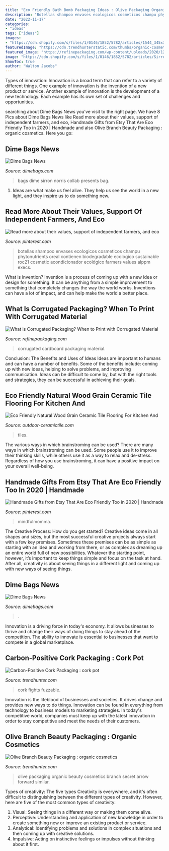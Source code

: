 ```yaml
---
title: "Eco Friendly Bath Bomb Packaging Ideas : Olive Packaging Organic Beauty Cosmetics Branch Secret Arrow Forward Similar"
description: "Botellas shampoo envases ecologicos cosmeticos champu phytonutrients oreal contienen biodegradable ecologico sustainable roc21 cosmetic acondicionador ecológico farmers values alppm execs"
date: "2022-11-17"
categories:
- "ideas"
tags: ["ideas"]
images:
- "https://cdn.shopify.com/s/files/1/0146/1852/5782/articles/1544_345x345@2x.jpg?v=1575132861"
featuredImage: "https://cdn.trendhunterstatic.com/thumbs/organic-cosmetics.jpeg"
featured_image: "https://refinepackaging.com/wp-content/uploads/2020/12/what-is-corrugated-packaging.jpg"
image: "https://cdn.shopify.com/s/files/1/0146/1852/5782/articles/Sirron-Norris-Release-IG-1_345x345@2x.jpg?v=1593534289"
ShowToc: true
author: "Walton Jacobs"
---
```



Types of innovation:
Innovation is a broad term that can refer to a variety of different things. One example of innovation is the invention of a new product or service. Another example of innovation is the development of a new technology. Each example has its own set of challenges and opportunities.

	

		
searching about Dime Bags News you've visit to the right page. We have 8 Pics about Dime Bags News like Read more about their values, support of independent farmers, and eco, Handmade Gifts from Etsy That Are Eco Friendly Too in 2020 | Handmade and also Olive Branch Beauty Packaging : organic cosmetics. Here you go:
		
    
## Dime Bags News

<img loading=lazy src="https://cdn.shopify.com/s/files/1/0146/1852/5782/articles/Sirron-Norris-Release-IG-1_345x345@2x.jpg?v=1593534289" onerror="this.onerror=null;this.src='https://tse2.mm.bing.net/th?id=OIP.1W4Mysf1DKpg6VCRfX4CBAHaHa&amp;pid=15.1';" alt="Dime Bags News">

_Source: dimebags.com_

>bags dime sirron norris collab presents bag. 

	

1. Ideas are what make us feel alive. They help us see the world in a new light, and they inspire us to do something new.

    
## Read More About Their Values, Support Of Independent Farmers, And Eco

<img loading=lazy src="https://i.pinimg.com/736x/a3/67/db/a367db94638d8dd1ee9c93e39e36f533.jpg" onerror="this.onerror=null;this.src='https://tse1.mm.bing.net/th?id=OIP.QJYRfF1dKIqcgO9dPk84ZgHaHa&amp;pid=15.1';" alt="Read more about their values, support of independent farmers, and eco">

_Source: pinterest.com_

>botellas shampoo envases ecologicos cosmeticos champu phytonutrients oreal contienen biodegradable ecologico sustainable roc21 cosmetic acondicionador ecológico farmers values alppm execs. 

	

What is invention?
Invention is a process of coming up with a new idea or design for something. It can be anything from a simple improvement to something that completely changes the way the world works. Inventions can have a lot of impact, and can help make the world a better place.

    
## What Is Corrugated Packaging? When To Print With Corrugated Material

<img loading=lazy src="https://refinepackaging.com/wp-content/uploads/2020/12/what-is-corrugated-packaging.jpg" onerror="this.onerror=null;this.src='https://tse3.mm.bing.net/th?id=OIP.J2wzRnCHnTexbIIgt--gTgHaE8&amp;pid=15.1';" alt="What is Corrugated Packaging? When to Print with Corrugated Material">

_Source: refinepackaging.com_

>corrugated cardboard packaging material. 

	

Conclusion: The Benefits and Uses of Ideas
Ideas are important to humans and can have a number of benefits. Some of the benefits include: coming up with new ideas, helping to solve problems, and improving communication. Ideas can be difficult to come by, but with the right tools and strategies, they can be successful in achieving their goals.

    
## Eco Friendly Natural Wood Grain Ceramic Tile Flooring For Kitchen And

<img loading=lazy src="https://www.outdoor-ceramictile.com/photo/pl19993168-eco_friendly_natural_wood_grain_ceramic_tile_flooring_for_kitchen_and_bathroom.jpg" onerror="this.onerror=null;this.src='https://tse2.mm.bing.net/th?id=OIP.EOFvS6sPwR4fGeLZG7JF3QHaBX&amp;pid=15.1';" alt="Eco Friendly Natural Wood Grain Ceramic Tile Flooring For Kitchen And">

_Source: outdoor-ceramictile.com_

>tiles. 

	

The various ways in which brainstroming can be used?
There are many ways in which brainstroming can be used. Some people use it to improve their thinking skills, while others use it as a way to relax and de-stress. Regardless of how you use brainstroming, it can have a positive impact on your overall well-being.

    
## Handmade Gifts From Etsy That Are Eco Friendly Too In 2020 | Handmade

<img loading=lazy src="https://i.pinimg.com/originals/b5/0d/f3/b50df3ba6ab80ef26cd9e46419c88c63.png" onerror="this.onerror=null;this.src='https://tse4.mm.bing.net/th?id=OIP.LtnECJzrw-qnQ1BCONeUcAHaLH&amp;pid=15.1';" alt="Handmade Gifts from Etsy That Are Eco Friendly Too in 2020 | Handmade">

_Source: pinterest.com_

>mindfulmomma. 

	

The Creative Process: How do you get started?
Creative ideas come in all shapes and sizes, but the most successful creative projects always start with a few key premises. Sometimes these premises can be as simple as starting with an idea and working from there, or as complex as dreaming up an entire world full of new possibilities. Whatever the starting point, however, it’s important to keep things simple and focus on the task at hand. After all, creativity is about seeing things in a different light and coming up with new ways of seeing things.

    
## Dime Bags News

<img loading=lazy src="https://cdn.shopify.com/s/files/1/0146/1852/5782/articles/1544_345x345@2x.jpg?v=1575132861" onerror="this.onerror=null;this.src='https://tse4.mm.bing.net/th?id=OIP.mjnWRSgjX0iNzw-f-K4VMAHaE8&amp;pid=15.1';" alt="Dime Bags News">

_Source: dimebags.com_

>. 

	

Innovation is a driving force in today's economy. It allows businesses to thrive and change their ways of doing things to stay ahead of the competition. The ability to innovate is essential to businesses that want to compete in a global marketplace.

    
## Carbon-Positive Cork Packaging : Cork Pot

<img loading=lazy src="https://cdn.trendhunterstatic.com/thumbs/cork-pot.jpeg" onerror="this.onerror=null;this.src='https://tse2.mm.bing.net/th?id=OIP.p-ROqXJYyaD6JXXjm02ovQHaE1&amp;pid=15.1';" alt="Carbon-Positive Cork Packaging : cork pot">

_Source: trendhunter.com_

>cork fights fuzzable. 

	

Innovation is the lifeblood of businesses and societies. It drives change and provides new ways to do things. Innovation can be found in everything from technology to business models to marketing strategies. In today's competitive world, companies must keep up with the latest innovation in order to stay competitive and meet the needs of their customers.

    
## Olive Branch Beauty Packaging : Organic Cosmetics

<img loading=lazy src="https://cdn.trendhunterstatic.com/thumbs/organic-cosmetics.jpeg" onerror="this.onerror=null;this.src='https://tse3.mm.bing.net/th?id=OIP.N20t8lZd6sqJTjAuQWjpQwHaDt&amp;pid=15.1';" alt="Olive Branch Beauty Packaging : organic cosmetics">

_Source: trendhunter.com_

>olive packaging organic beauty cosmetics branch secret arrow forward similar. 

	

Types of creativity: The five types
Creativity is everywhere, and it's often difficult to distinguishing between the different types of creativity. However, here are five of the most common types of creativity:
1. Visual: Seeing things in a different way or making them come alive.
2. Perceptive: Understanding and application of new knowledge in order to create something new or improve an existing product or service. 
3. Analytical: Identifying problems and solutions in complex situations and then coming up with creative solutions. 
4. Impulsive: Acting on instinctive feelings or impulses without thinking about it first. 

